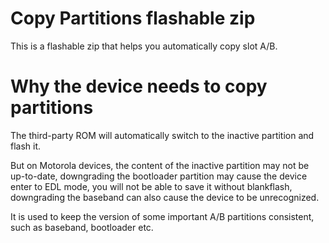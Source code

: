 # Copy Partitions flashable zip

This is a flashable zip that helps you automatically copy slot A/B.

# Why the device needs to copy partitions

The third-party ROM will automatically switch to the inactive partition and flash it.

But on Motorola devices, the content of the inactive partition may not be up-to-date, downgrading the bootloader partition may cause the device enter to EDL mode, you will not be able to save it without blankflash, downgrading the baseband can also cause the device to be unrecognized.

It is used to keep the version of some important A/B partitions consistent, such as baseband, bootloader etc.
